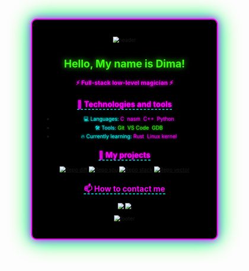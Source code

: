 <div align="center" style="background-color: #000000; padding: 2rem; border-radius: 15px; border: 3px solid #FF00FF; box-shadow: 0 0 20px #FF00FF, 0 0 40px #00FFFF, 0 0 60px #39FF14;">

![header](https://capsule-render.vercel.app/api?type=waving&color=FF00FF&height=210&section=header&text=WELCOME%20TO%20MY%20PROFILE&fontSize=59&fontColor=39FF14&animation=twinkling&textShadow=0%200%2015px%23FF00FF)

# <span style="color: #39FF14; text-shadow: 0 0 15px #39FF14; animation: flicker 2s infinite alternate;">Hello, My name is Dima!</span> 

### <span style="color: #FF00FF; text-shadow: 0 0 10px #FF00FF;">⚡ Full-stack low-level magician ⚡</span>

## <span style="color: #FF00FF; border-bottom: 2px dashed #00FFFF; text-shadow: 0 0 5px #FF00FF;">🔧 Technologies and tools</span>
- <span style="color: #00FFFF; text-shadow: 0 0 5px #00FFFF;">💻 Languages:</span> <span style="color: #FF00FF; text-shadow: 0 0 5px #FF00FF;">C</span>, <span style="color: #FF00FF; text-shadow: 0 0 5px #FF00FF;">nasm</span>, <span style="color: #FF00FF; text-shadow: 0 0 5px #FF00FF;">C++</span>, <span style="color: #FF00FF; text-shadow: 0 0 5px #FF00FF;">Python</span>
- <span style="color: #00FFFF; text-shadow: 0 0 5px #00FFFF;">🛠️ Tools:</span> <span style="color: #39FF14; text-shadow: 0 0 5px #39FF14;">Git</span>, <span style="color: #39FF14; text-shadow: 0 0 5px #39FF14;">VS Code</span>, <span style="color: #39FF14; text-shadow: 0 0 5px #39FF14;">GDB</span>
- <span style="color: #00FFFF; text-shadow: 0 0 5px #00FFFF;">🔥 Currently learning:</span> <span style="color: #FF00FF; text-shadow: 0 0 5px #FF00FF;">Rust</span>, <span style="color: #FF00FF; text-shadow: 0 0 5px #FF00FF;">Linux kernel</span>

## <span style="color: #FF00FF; border-bottom: 2px dashed #00FFFF; text-shadow: 0 0 5px #FF00FF;">🚀 My projects</span> 
[![Repo diff](https://github-readme-stats.vercel.app/api/pin/?username=BulgakovDmitry&repo=differentiator&theme=dark&bg_color=000000&title_color=FF00FF&text_color=00FFFF&border_color=39FF14&border_radius=15&border_width=3)](https://github.com/BulgakovDmitry/differentiator)
[![Repo spu](https://github-readme-stats.vercel.app/api/pin/?username=BulgakovDmitry&repo=spu&theme=dark&bg_color=000000&title_color=FF00FF&text_color=00FFFF&border_color=39FF14&border_radius=15&border_width=3)](https://github.com/BulgakovDmitry/spu)
[![Repo stack](https://github-readme-stats.vercel.app/api/pin/?username=BulgakovDmitry&repo=stack&theme=dark&bg_color=000000&title_color=FF00FF&text_color=00FFFF&border_color=39FF14&border_radius=15&border_width=3)](https://github.com/BulgakovDmitry/stack)
[![Repo vector](https://github-readme-stats.vercel.app/api/pin/?username=BulgakovDmitry&repo=vector&theme=dark&bg_color=000000&title_color=FF00FF&text_color=00FFFF&border_color=39FF14&border_radius=15&border_width=3)](https://github.com/BulgakovDmitry/vector)

## <span style="color: #FF00FF; border-bottom: 2px dashed #00FFFF;">📫 How to contact me</span>
<a href="https://t.me/Dimon_Bulgakov" target="_blank"><img src="https://img.shields.io/badge/Telegram-39FF14?style=for-the-badge&logo=telegram&logoColor=black&labelColor=000000"></a>
<a href="mailto:bulgakov.di@phystech.edu"><img src="https://img.shields.io/badge/Email-FF00FF?style=for-the-badge&logo=mail&logoColor=black&labelColor=000000"></a>  

![footer](https://capsule-render.vercel.app/api?type=waving&color=FF00FF&height=190&section=footer&text=STAY%20TUNED!&fontSize=75&fontColor=39FF14&animation=scale&fontAlignY=75&textShadow=0%200%2015px%23FF00FF)


</div>
